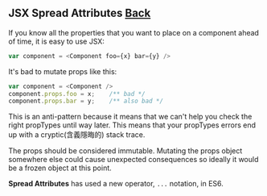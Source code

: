 ## JSX Spread Attributes [Back](./../react.md)

If you know all the properties that you want to place on a component ahead of time, it is easy to use JSX:

```js
var component = <Component foo={x} bar={y} />
```

It's bad to mutate props like this:

```js
var component = <Component />
component.props.foo = x;    /** bad */
component.props.bar = y;    /** also bad */
```

This is an anti-pattern because it means that we can't help you check the right propTypes until way later. This means that your propTypes errors end up with a cryptic(含義隱晦的) stack trace.

The props should be considered immutable. Mutating the props object somewhere else could cause unexpected consequences so ideally it would be a frozen object at this point.



**Spread Attributes** has used a new operator, `...` notation, in ES6.


